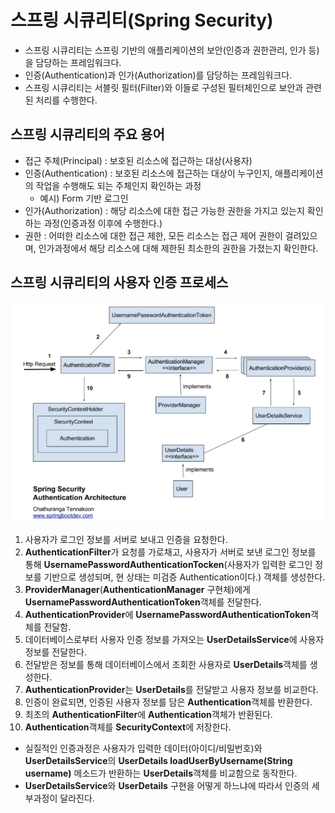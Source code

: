 # 스프링 시큐리티(Spring Security)
- 스프링 시큐리티는 스프링 기반의 애플리케이션의 보안(인증과 권한관리, 인가 등)을 담당하는 프레임워크다.
- 인증(Authentication)과 인가(Authorization)를  담당하는 프레임워크다.
- 스프링 시큐리티는 서블릿 필터(Filter)와 이들로 구성된 필터체인으로 보안과 관련된 처리를 수행한다.

## 스프링 시큐리티의 주요 용어
- 접근 주체(Principal) : 보호된 리소스에 접근하는 대상(사용자)
- 인증(Authentication) : 보호된 리소스에 접근하는 대상이 누구인지, 애플리케이션의 작업을 수행해도 되는 주체인지 확인하는 과정
  - 예시) Form 기반 로그인
- 인가(Authorization) : 해당 리소스에 대한 접근 가능한 권한을 가지고 있는지 확인하는 과정(인증과정 이후에 수행한다.)
- 권한 : 어떠한 리소스에 대한 접근 제한, 모든 리소스는 접근 제어 권한이 걸려있으며, 인가과정에서 해당 리소스에 대해 제한된 최소한의 권한을 가졌는지 확인한다.

## 스프링 시큐리티의 사용자 인증 프로세스
<kbd>![alt for문의 실행흐름](springsecurity-flow.PNG)</kbd>
1. 사용자가 로그인 정보를 서버로 보내고 인증을 요청한다.
2. **AuthenticationFilter**가 요청를 가로채고, 사용자가 서버로 보낸 로그인 정보를 통해 **UsernamePasswordAuthenticationTocken**(사용자가 입력한 로그인 정보를 기반으로 생성되며, 현 상태는 미검증 Authentication이다.) 객체를 생성한다.
3. **ProviderManager**(**AuthenticationManager** 구현체)에게 **UsernamePasswordAuthenticationToken**객체를 전달한다.
4. **AuthenticationProvider**에 **UsernamePasswordAuthenticationToken**객체를 전달함.
5. 데이터베이스로부터 사용자 인증 정보를 가져오는 **UserDetailsService**에 사용자 정보를 전달한다.
6. 전달받은 정보를 통해 데이터베이스에서 조회한 사용자로 **UserDetails**객체를 생성한다.
7. **AuthenticationProvider**는 **UserDetails**를 전달받고 사용자 정보를 비교한다.
8. 인증이 완료되면, 인증된 사용자 정보를 담은 **Authentication**객체를 반환한다.
9. 최초의 **AuthenticationFilter**에 **Authentication**객체가 반환된다.
10. **Authentication**객체를 **SecurityContext**에 저장한다.
- 실질적인 인증과정은 사용자가 입력한 데이터(아이디/비밀번호)와 **UserDetailsService**의 **UserDetails loadUserByUsername(String username)** 메소드가 반환하는 **UserDetails**객체를 비교함으로 동작한다.
- **UserDetailsService**와 **UserDetails** 구현을 어떻게 하느냐에 따라서 인증의 세부과정이 달라진다.
